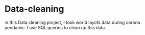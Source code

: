 # Data-cleaning
In this Data cleaning project, I took world layofs data during corona pendamic. I use SQL queries to clean up this data. 
